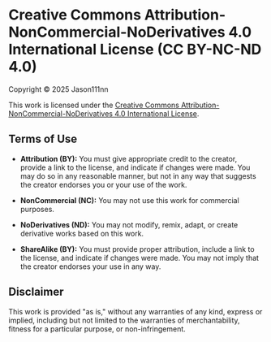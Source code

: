 # Creative Commons Attribution-NonCommercial-NoDerivatives 4.0 International License (CC BY-NC-ND 4.0)

Copyright &#169; 2025 Jason111nn

This work is licensed under the [Creative Commons Attribution-NonCommercial-NoDerivatives 4.0 International License](https://creativecommons.org/licenses/by-nc-nd/4.0/).

## Terms of Use

- **Attribution (BY):** You must give appropriate credit to the creator, provide a link to the license, and indicate if changes were made. You may do so in any reasonable manner, but not in any way that suggests the creator endorses you or your use of the work.
  
- **NonCommercial (NC):** You may not use this work for commercial purposes.
  
- **NoDerivatives (ND):** You may not modify, remix, adapt, or create derivative works based on this work.

- **ShareAlike (BY):** You must provide proper attribution, include a link to the license, and indicate if changes were made. You may not imply that the creator endorses your use in any way.

## Disclaimer

This work is provided "as is," without any warranties of any kind, express or implied, including but not limited to the warranties of merchantability, fitness for a particular purpose, or non-infringement.
